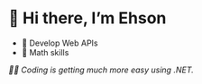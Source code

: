 # 👋 Hi there, I’m Ehson
<ul>
  <li>🤎 Develop Web APIs</li>
  <li>🦊 Math skills</li>
</ul>
<i>🧑‍💻 Coding is getting much more easy using .NET.</i>








<!---
AkhmedovEhson/AkhmedovEhson is a ✨ special ✨ repository because its `README.md` (this file) appears on your GitHub profile.
You can click the Preview link to take a look at your changes.
--->
